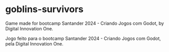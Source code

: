 # goblins-survivors

Game made for bootcamp Santander 2024 - Criando Jogos com Godot, by Digital Innovation One.

Jogo feito para o bootcamp Santander 2024 - Criando Jogos com Godot, pela Digital Innovation One.
